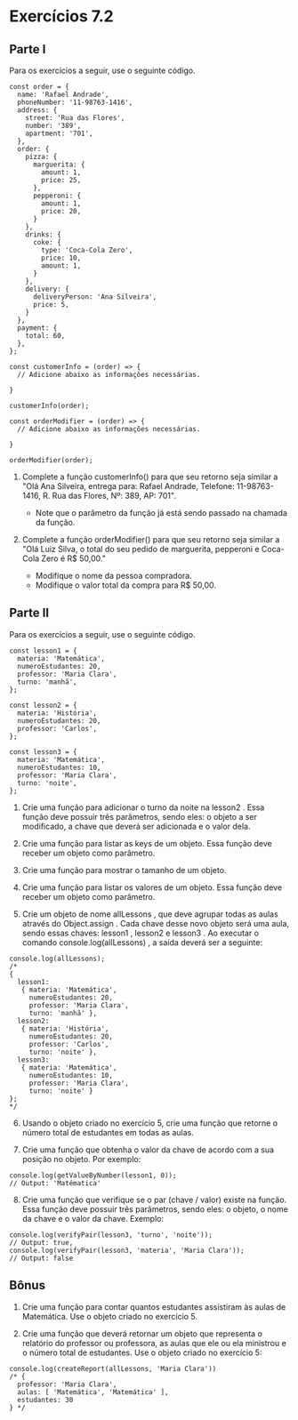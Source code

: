 # Exercícios 7.2

## Parte I

Para os exercícios a seguir, use o seguinte código.

```
const order = {
  name: 'Rafael Andrade',
  phoneNumber: '11-98763-1416',
  address: {
    street: 'Rua das Flores',
    number: '389',
    apartment: '701',
  },
  order: {
    pizza: {
      marguerita: {
        amount: 1,
        price: 25,
      },
      pepperoni: {
        amount: 1,
        price: 20,
      }
    },
    drinks: {
      coke: {
        type: 'Coca-Cola Zero',
        price: 10,
        amount: 1,
      }
    },
    delivery: {
      deliveryPerson: 'Ana Silveira',
      price: 5,
    }
  },
  payment: {
    total: 60,
  },
};

const customerInfo = (order) => {
  // Adicione abaixo as informações necessárias.

}

customerInfo(order);

const orderModifier = (order) => {
  // Adicione abaixo as informações necessárias.

}

orderModifier(order);
```

1. Complete a função customerInfo() para que seu retorno seja similar a "Olá Ana Silveira, entrega para: Rafael Andrade, Telefone: 11-98763-1416, R. Rua das Flores, Nº: 389, AP: 701".
    - Note que o parâmetro da função já está sendo passado na chamada da função.

2. Complete a função orderModifier() para que seu retorno seja similar a "Olá Luiz Silva, o total do seu pedido de marguerita, pepperoni e Coca-Cola Zero é R$ 50,00."
    - Modifique o nome da pessoa compradora.
    - Modifique o valor total da compra para R$ 50,00.

## Parte II

Para os exercícios a seguir, use o seguinte código.

```
const lesson1 = {
  materia: 'Matemática',
  numeroEstudantes: 20,
  professor: 'Maria Clara',
  turno: 'manhã',
};

const lesson2 = {
  materia: 'História',
  numeroEstudantes: 20,
  professor: 'Carlos',
};

const lesson3 = {
  materia: 'Matemática',
  numeroEstudantes: 10,
  professor: 'Maria Clara',
  turno: 'noite',
};
```

1. Crie uma função para adicionar o turno da noite na lesson2 . Essa função deve possuir três parâmetros, sendo eles: o objeto a ser modificado, a chave que deverá ser adicionada e o valor dela.

2. Crie uma função para listar as keys de um objeto. Essa função deve receber um objeto como parâmetro.

3. Crie uma função para mostrar o tamanho de um objeto.

4. Crie uma função para listar os valores de um objeto. Essa função deve receber um objeto como parâmetro.

5. Crie um objeto de nome allLessons , que deve agrupar todas as aulas através do Object.assign . Cada chave desse novo objeto será uma aula, sendo essas chaves: lesson1 , lesson2 e lesson3 . Ao executar o comando console.log(allLessons) , a saída deverá ser a seguinte:

```
console.log(allLessons);
/*
{
  lesson1:
   { materia: 'Matemática',
     numeroEstudantes: 20,
     professor: 'Maria Clara',
     turno: 'manhã' },
  lesson2:
   { materia: 'História',
     numeroEstudantes: 20,
     professor: 'Carlos',
     turno: 'noite' },
  lesson3:
   { materia: 'Matemática',
     numeroEstudantes: 10,
     professor: 'Maria Clara',
     turno: 'noite' }
};
*/
```

6. Usando o objeto criado no exercício 5, crie uma função que retorne o número total de estudantes em todas as aulas.

7. Crie uma função que obtenha o valor da chave de acordo com a sua posição no objeto. Por exemplo:

```
console.log(getValueByNumber(lesson1, 0));
// Output: 'Matématica'
```

8. Crie uma função que verifique se o par (chave / valor) existe na função. Essa função deve possuir três parâmetros, sendo eles: o objeto, o nome da chave e o valor da chave. Exemplo:

```
console.log(verifyPair(lesson3, 'turno', 'noite'));
// Output: true,
console.log(verifyPair(lesson3, 'materia', 'Maria Clara'));
// Output: false
```

## Bônus

1. Crie uma função para contar quantos estudantes assistiram às aulas de Matemática. Use o objeto criado no exercício 5.

2. Crie uma função que deverá retornar um objeto que representa o relatório do professor ou professora, as aulas que ele ou ela ministrou e o número total de estudantes. Use o objeto criado no exercício 5:

```
console.log(createReport(allLessons, 'Maria Clara'))
/* {
  professor: 'Maria Clara',
  aulas: [ 'Matemática', 'Matemática' ],
  estudantes: 30
} */
```

